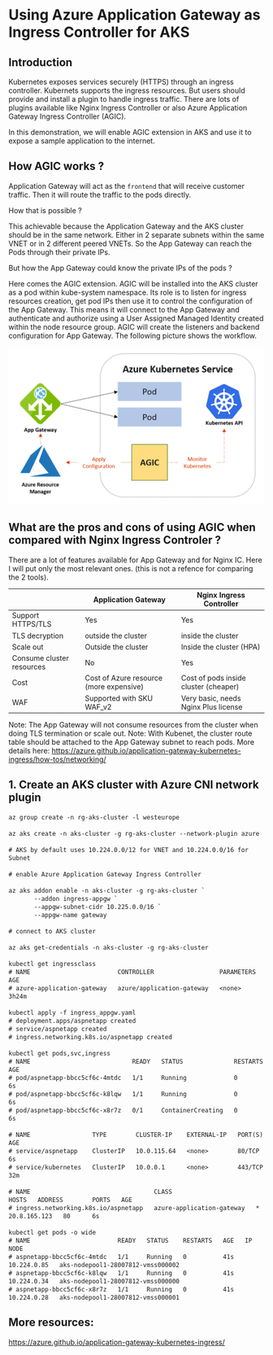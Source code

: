 # Using Azure Application Gateway as Ingress Controller for AKS

## Introduction

Kubernetes exposes services securely (HTTPS) through an ingress controller.
Kubernets supports the ingress resources. But users should provide and install a plugin to handle ingress traffic. There are lots of plugins available like Nginx Ingress Controller or also Azure Application Gateway Ingress Controller (AGIC).

In this demonstration, we will enable AGIC extension in AKS and use it to expose a sample application to the internet.

## How AGIC works ?

Application Gateway will act as the `frontend` that will receive customer traffic.
Then it will route the traffic to the pods directly.

How that is possible ?

This achievable because the Application Gateway and the AKS cluster should be in the same network. Either in 2 separate subnets within the same VNET or in 2 different peered VNETs. So the App Gateway can reach the Pods through their private IPs.

But how the App Gateway could know the private IPs of the pods ?

Here comes the AGIC extension. AGIC will be installed into the AKS cluster as a pod within kube-system namespace. Its role is to listen for ingress resources creation, get pod IPs then use it to control the configuration of the App Gateway. This means it will connect to the App Gateway and authenticate and authorize using a User Assigned Managed Identity created within the node resource group. AGIC will create the listeners and backend configuration for App Gateway.
The following picture shows the workflow.

<img src="images\architecture-white.png" style="background-color:white;">

## What are the pros and cons of using AGIC when compared with Nginx Ingress Controler ?

There are a lot of features available for App Gateway and for Nginx IC. Here I will put only the most relevant ones. (this is not a refence for comparing the 2 tools).

| | Application Gateway | Nginx Ingress Controller |
| ----------- | ----------- | ----------- |
| Support HTTPS/TLS | Yes | Yes |
| TLS decryption | outside the cluster | inside the cluster |
| Scale out | Outside the cluster | Inside the cluster (HPA) |
| Consume cluster resources | No | Yes |
| Cost | Cost of Azure resource (more expensive) | Cost of pods inside cluster (cheaper) |
| WAF | Supported with SKU WAF_v2 | Very basic, needs Nginx Plus license |

Note: The App Gateway will not consume resources from the cluster when doing TLS termination or scale out.
Note: With Kubenet, the cluster route table should be attached to the App Gateway subnet to reach pods.
More details here: https://azure.github.io/application-gateway-kubernetes-ingress/how-tos/networking/

## 1. Create an AKS cluster with Azure CNI network plugin

```shell
az group create -n rg-aks-cluster -l westeurope

az aks create -n aks-cluster -g rg-aks-cluster --network-plugin azure

# AKS by default uses 10.224.0.0/12 for VNET and 10.224.0.0/16 for Subnet

# enable Azure Application Gateway Ingress Controller

az aks addon enable -n aks-cluster -g rg-aks-cluster `
       --addon ingress-appgw `
       --appgw-subnet-cidr 10.225.0.0/16 `
       --appgw-name gateway

# connect to AKS cluster

az aks get-credentials -n aks-cluster -g rg-aks-cluster

kubectl get ingressclass
# NAME                        CONTROLLER                  PARAMETERS   AGE
# azure-application-gateway   azure/application-gateway   <none>       3h24m

kubectl apply -f ingress_appgw.yaml
# deployment.apps/aspnetapp created
# service/aspnetapp created
# ingress.networking.k8s.io/aspnetapp created

kubectl get pods,svc,ingress
# NAME                            READY   STATUS              RESTARTS   AGE
# pod/aspnetapp-bbcc5cf6c-4mtdc   1/1     Running             0          6s
# pod/aspnetapp-bbcc5cf6c-k8lqw   1/1     Running             0          6s
# pod/aspnetapp-bbcc5cf6c-x8r7z   0/1     ContainerCreating   0          6s

# NAME                 TYPE        CLUSTER-IP    EXTERNAL-IP   PORT(S)   AGE
# service/aspnetapp    ClusterIP   10.0.115.64   <none>        80/TCP    6s
# service/kubernetes   ClusterIP   10.0.0.1      <none>        443/TCP   32m

# NAME                                  CLASS                       HOSTS   ADDRESS        PORTS   AGE
# ingress.networking.k8s.io/aspnetapp   azure-application-gateway   *       20.8.165.123   80      6s

kubectl get pods -o wide
# NAME                        READY   STATUS    RESTARTS   AGE   IP            NODE                             
# aspnetapp-bbcc5cf6c-4mtdc   1/1     Running   0          41s   10.224.0.85   aks-nodepool1-28007812-vmss000002
# aspnetapp-bbcc5cf6c-k8lqw   1/1     Running   0          41s   10.224.0.34   aks-nodepool1-28007812-vmss000000
# aspnetapp-bbcc5cf6c-x8r7z   1/1     Running   0          41s   10.224.0.28   aks-nodepool1-28007812-vmss000001
```

## More resources:

https://azure.github.io/application-gateway-kubernetes-ingress/